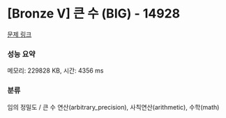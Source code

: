 # [Bronze V] 큰 수 (BIG) - 14928 

[문제 링크](https://www.acmicpc.net/problem/14928) 

### 성능 요약

메모리: 229828 KB, 시간: 4356 ms

### 분류

임의 정밀도 / 큰 수 연산(arbitrary_precision), 사칙연산(arithmetic), 수학(math)

